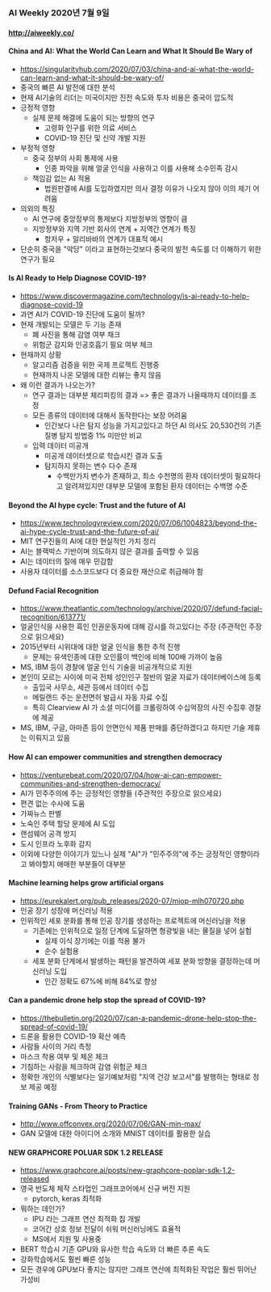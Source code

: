 ### AI Weekly 2020년 7월 9일
#### http://aiweekly.co/

#### China and AI: What the World Can Learn and What It Should Be Wary of
- https://singularityhub.com/2020/07/03/china-and-ai-what-the-world-can-learn-and-what-it-should-be-wary-of/
- 중국의 빠른 AI 발전에 대한 분석
- 현재 AI기술의 리더는 미국이지만 진전 속도와 투자 비용은 중국이 압도적
- 긍정적 영향
  - 실제 문제 해결에 도움이 되는 방향의 연구
    - 고령화 인구를 위한 의료 서비스
    - COVID-19 진단 및 신약 개발 지원
- 부정적 영향
  - 중국 정부의 사회 통제에 사용
    - 인종 파악을 위해 얼굴 인식을 사용하고 이를 사용해 소수민족 감시
  - 책임감 없는 AI 적용
    - 법원판결에 AI를 도입하였지만 의사 결정 이유가 나오지 않아 이의 제기 어려움
- 의외의 특징
  - AI 연구에 중앙정부의 통제보다 지방정부의 영향이 큼
  - 지방정부와 지역 기반 회사의 연계 + 지역간 연계가 특징
    - 항저우 + 알리바바의 연계가 대표적 예시
- 단순히 중국을 "악당" 이라고 표현하는것보다 중국의 발전 속도를 더 이해하기 위한 연구가 필요

    
#### Is AI Ready to Help Diagnose COVID-19?
- https://www.discovermagazine.com/technology/is-ai-ready-to-help-diagnose-covid-19
- 과연 AI가 COVID-19 진단에 도움이 될까?
- 현재 개발되는 모델은 두 기능 존재
  - 폐 사진을 통해 감염 여부 채크
  - 위험군 감지와 인공호흡기 필요 여부 체크
- 현재까지 상황
  - 알고리즘 검증을 위한 국제 프로젝트 진행중
  - 현재까지 나온 모델에 대한 리뷰는 좋지 않음
- 왜 이런 결과가 나오는가?
  - 연구 결과는 대부분 체리피킹의 결과 => 좋은 결과가 나올때까지 데이터를 조정
  - 모든 종류의 데이터에 대해서 동작한다는 보장 어려움
    - 인간보다 나은 탐지 성능을 가지고있다고 하던 AI 의사도 20,530건의 기존 질병 탐지 방법중 1% 미만만 비교
  - 입력 데이터 미공개
    - 미공개 데이터셋으로 학습시킨 결과 도출
    - 탐지하지 못하는 변수 다수 존재
      - 수백만가지 변수가 존재하고, 최소 수천명의 환자 데이터셋이 필요하다고 알려져있지만 대부분 모델에 포함된 환자 데이터는 수백명 수준


#### Beyond the AI hype cycle: Trust and the future of AI
- https://www.technologyreview.com/2020/07/06/1004823/beyond-the-ai-hype-cycle-trust-and-the-future-of-ai/
- MIT 연구진들의 AI에 대한 현실적인 가치 정리
- AI는 블랙박스 기반이며 의도하지 않은 결과를 출력할 수 있음
- AI는 데이터의 질에 매우 민감함
- 사용자 데이터를 소스코드보다 더 중요한 재산으로 취급해야 함


#### Defund Facial Recognition
- https://www.theatlantic.com/technology/archive/2020/07/defund-facial-recognition/613771/
- 얼굴인식을 사용한 흑인 인권운동자에 대해 감시를 하고있다는 주장 (주관적인 주장으로 읽으세요)
- 2015년부터 시위대에 대한 얼굴 인식을 통한 추적 진행
  - 문제는 유색인종에 대한 오인률이 백인에 비해 100배 가까이 높음
- MS, IBM 등이 경찰에 얼굴 인식 기술을 비공개적으로 지원
- 본인이 모르는 사이에 미국 전체 성인인구 절반의 얼굴 자료가 데이터베이스에 등록
  - 출입국 사무소, 세관 등에서 데이터 수집
  - 메릴랜드 주는 운전면허 발급시 자동 자료 수집
  - 특히 Clearview AI 가 소셜 미디어를 크롤링하여 수십억장의 사진 수집후 경찰에 제공
- MS, IBM, 구글, 아마존 등이 안면인식 제품 판매를 중단하겠다고 하지만 기술 제휴는 이뤄지고 있음


#### How AI can empower communities and strengthen democracy
- https://venturebeat.com/2020/07/04/how-ai-can-empower-communities-and-strengthen-democracy/
- AI가 민주주의에 주는 긍정적인 영향들 (주관적인 주장으로 읽으세요)
- 편견 없는 수사에 도움
- 가짜뉴스 판별
- 노숙인 주택 할당 문제에 AI 도입
- 랜섬웨어 공격 방지
- 도시 인프라 노후화 감지
- 이외에 다양한 이야기가 있느나 실제 "AI"가 "민주주의"에 주는 긍정적인 영향이라고 봐야할지 애매한 부분들이 대부분


#### Machine learning helps grow artificial organs
- https://eurekalert.org/pub_releases/2020-07/miop-mlh070720.php
- 인공 장기 성장에 머신러닝 적용
- 인위적인 세포 분화를 통해 인공 장기를 생성하는 프로젝트에 머신러닝을 적용
  - 기존에는 인위적으로 일정 단계에 도달하면 형광빛을 내는 물질을 넣어 실험
    - 실제 이식 장기에는 이를 적용 불가
    - 순수 실험용
  - 세포 분화 단계에서 발생하는 패턴을 발견하여 세포 분화 방향을 결정하는데 머신러닝 도입
    - 인간 정확도 67%에 비해 84%로 향상


#### Can a pandemic drone help stop the spread of COVID-19?
- https://thebulletin.org/2020/07/can-a-pandemic-drone-help-stop-the-spread-of-covid-19/
- 드론을 활용한 COVID-19 확산 예측
- 사람들 사이의 거리 측정
- 마스크 착용 여부 및 체온 체크
- 기침하는 사람을 체크하여 감염 위험군 체크
- 정확한 개인의 식별보다는 일기예보처럼 "지역 건강 보고서"를 발행하는 형태로 정보 제공 예정


#### Training GANs - From Theory to Practice
- http://www.offconvex.org/2020/07/06/GAN-min-max/
- GAN 모델에 대한 아이디어 소개와 MNIST 데이터를 활용한 실습


#### NEW GRAPHCORE POLUAR SDK 1.2 RELEASE
- https://www.graphcore.ai/posts/new-graphcore-poplar-sdk-1.2-released
- 영국 반도체 체작 스타업인 그래프코어에서 신규 버전 지원
  - pytorch, keras 최적화
- 뭐하는 데인가?
  - IPU 라는 그래프 연산 최적화 칩 개발
  - 코어간 상호 정보 전달이 쉬워 머신러닝에도 효율적
  - MS에서 지원 및 사용중
- BERT 학습시 기존 GPU와 유사한 학습 속도와 더 빠른 추론 속도
- 강화학습에서도 훨씬 빠른 성능
- 모든 경우에 GPU보다 좋지는 않지만 그래프 연산에 최적화된 작업은 훨씬 뛰어난 가성비


